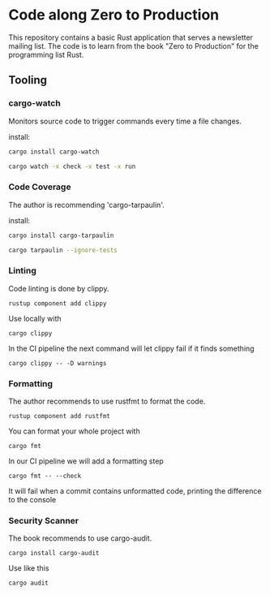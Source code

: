 # Code along Zero to Production

This repository contains a basic Rust application that serves a newsletter mailing list. The code is to learn from the book "Zero to Production" for the programming list Rust. 

## Tooling

### cargo-watch
 Monitors source code to trigger commands every time a file changes.

install:
```bash
cargo install cargo-watch
```

```bash
cargo watch -x check -x test -x run
```

### Code Coverage

The author is recommending 'cargo-tarpaulin'. 

install: 
```bash
cargo install cargo-tarpaulin
```

```bash
cargo tarpaulin --ignore-tests
```

### Linting

Code linting is done by clippy. 

```
rustup component add clippy
```

Use locally with

```
cargo clippy
```

In the CI pipeline the next command will let clippy fail if it finds something

```
cargo clippy -- -D warnings
```

### Formatting

The author recommends to use rustfmt to format the code.
```
rustup component add rustfmt
```

You can format your whole project with

```
cargo fmt 
```

In our CI pipeline we will add a formatting step

```
cargo fmt -- --check 
```

It will fail when a commit contains unformatted code, printing the difference to the console


### Security Scanner

The book recommends to use cargo-audit. 

```
cargo install cargo-audit
```

Use like this
```
cargo audit
````
